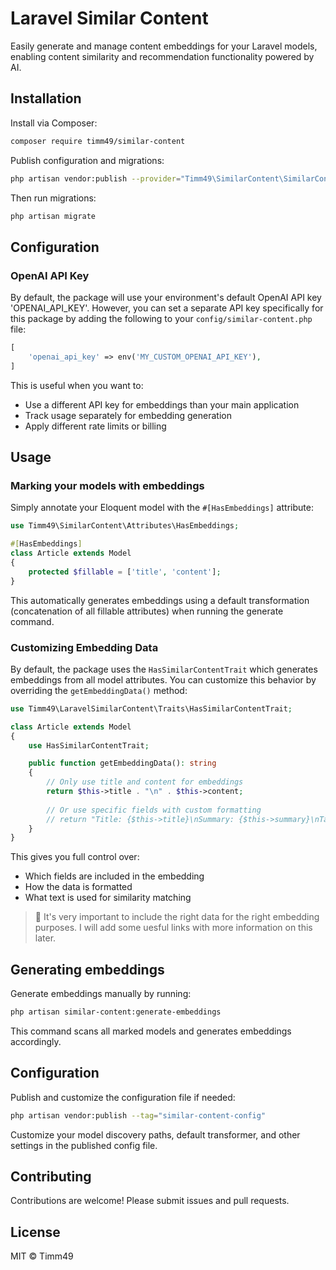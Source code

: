 # Laravel Similar Content

Easily generate and manage content embeddings for your Laravel models, enabling content similarity and recommendation functionality powered by AI.


## Installation


Install via Composer:

```bash
composer require timm49/similar-content
```

Publish configuration and migrations:

```bash
php artisan vendor:publish --provider="Timm49\SimilarContent\SimilarContentServiceProvider"
```

Then run migrations:

```bash
php artisan migrate
```

## Configuration


### OpenAI API Key

By default, the package will use your environment's default OpenAI API key 'OPENAI_API_KEY'. However, you can set a separate API key specifically for this package by adding the following to your `config/similar-content.php` file:

```php
[
    'openai_api_key' => env('MY_CUSTOM_OPENAI_API_KEY'),
]
```

This is useful when you want to:
- Use a different API key for embeddings than your main application
- Track usage separately for embedding generation
- Apply different rate limits or billing

## Usage


### Marking your models with embeddings

Simply annotate your Eloquent model with the `#[HasEmbeddings]` attribute:

```php
use Timm49\SimilarContent\Attributes\HasEmbeddings;

#[HasEmbeddings]
class Article extends Model
{
    protected $fillable = ['title', 'content'];
}
```

This automatically generates embeddings using a default transformation (concatenation of all fillable attributes) when running the generate command.

### Customizing Embedding Data

By default, the package uses the `HasSimilarContentTrait` which generates embeddings from all model attributes. You can customize this behavior by overriding the `getEmbeddingData()` method:

```php
use Timm49\LaravelSimilarContent\Traits\HasSimilarContentTrait;

class Article extends Model
{
    use HasSimilarContentTrait;

    public function getEmbeddingData(): string
    {
        // Only use title and content for embeddings
        return $this->title . "\n" . $this->content;
        
        // Or use specific fields with custom formatting
        // return "Title: {$this->title}\nSummary: {$this->summary}\nTags: " . implode(', ', $this->tags);
    }
}
```

This gives you full control over:
- Which fields are included in the embedding
- How the data is formatted
- What text is used for similarity matching

> 📘 It's very important to include the right data for the right embedding purposes. I will add some uesful links with more information on this later.

## Generating embeddings


Generate embeddings manually by running:

```bash
php artisan similar-content:generate-embeddings
```

This command scans all marked models and generates embeddings accordingly.

## Configuration


Publish and customize the configuration file if needed:

```bash
php artisan vendor:publish --tag="similar-content-config"
```

Customize your model discovery paths, default transformer, and other settings in the published config file.

## Contributing


Contributions are welcome! Please submit issues and pull requests.

## License


MIT © Timm49
